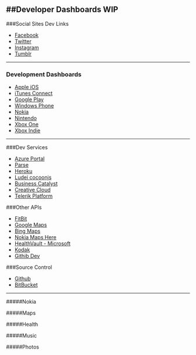 ##Developer Dashboards **WIP**
----------------------------------------
###Social Sites Dev Links
 * [Facebook](https://developers.facebook.com/)
 * [Twitter](https://dev.twitter.com//)
 * [Instagram]()
 * [Tumblr]()

---------------
### Development Dashboards
 * [Apple iOS](https://developer.apple.com/membercenter/)
 * [iTunes Connect](https://itunesconnect.apple.com/)
 * [Google Play]()
 * [Windows Phone](http://dev.windows.com)
 * [Nokia]()
 * [Nintendo]()
 * [Xbox One]()
 * [Xbox Indie]()

-----
###Dev Services
 * [Azure Portal]()
 * [Parse](https://www.parse.com/apps)
 * [Heroku](https://dashboard-next.heroku)
 * [Ludei cocoonjs]()
 * [Business Catalyst]()
 * [Creative Cloud]()
 * [Telerik Platform]()

###Other APIs
 * [FitBit]()
 * [Google Maps]()
 * [Bing Maps]()
 * [Nokia Maps Here]()
 * [HealthVault - Microsoft]()
 * [Kodak]()
 * [Githib Dev](http://developer.github.io)

###Source Control
 * [Github](http://Github.com)
 * [BitBucket](http://Bitbucket.com)

--------------
#####Nokia

#####Maps

#####Health

#####Music

#####Photos
